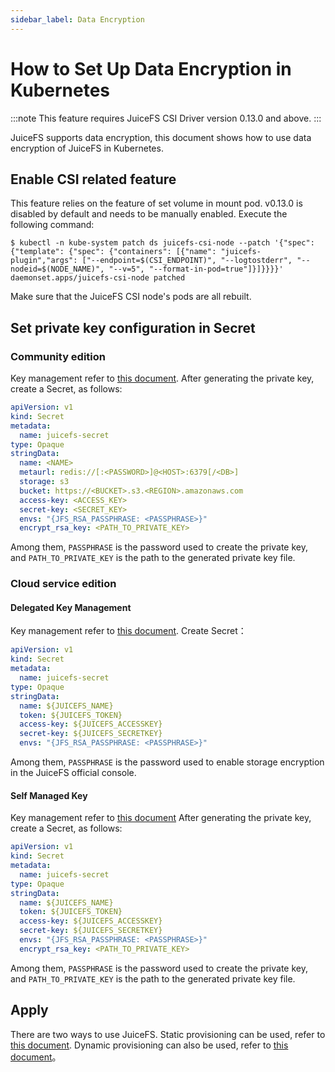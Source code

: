 ```yaml
---
sidebar_label: Data Encryption
---
```


# How to Set Up Data Encryption in Kubernetes

:::note
This feature requires JuiceFS CSI Driver version 0.13.0 and above.
:::

JuiceFS supports data encryption, this document shows how to use data encryption of JuiceFS in Kubernetes.

## Enable CSI related feature

This feature relies on the feature of set volume in mount pod. v0.13.0 is disabled by default and needs to be manually enabled. Execute the following command:

```shell
$ kubectl -n kube-system patch ds juicefs-csi-node --patch '{"spec": {"template": {"spec": {"containers": [{"name": "juicefs-plugin","args": ["--endpoint=$(CSI_ENDPOINT)", "--logtostderr", "--nodeid=$(NODE_NAME)", "--v=5", "--format-in-pod=true"]}]}}}}'
daemonset.apps/juicefs-csi-node patched
```

Make sure that the JuiceFS CSI node's pods are all rebuilt.

## Set private key configuration in Secret

### Community edition

Key management refer to [this document](https://juicefs.com/docs/community/security/encrypt/#enable-data-encryption-at-rest).
After generating the private key, create a Secret, as follows:

```yaml {13-14}
apiVersion: v1
kind: Secret
metadata:
  name: juicefs-secret
type: Opaque
stringData:
  name: <NAME>
  metaurl: redis://[:<PASSWORD>]@<HOST>:6379[/<DB>]
  storage: s3
  bucket: https://<BUCKET>.s3.<REGION>.amazonaws.com
  access-key: <ACCESS_KEY>
  secret-key: <SECRET_KEY>
  envs: "{JFS_RSA_PASSPHRASE: <PASSPHRASE>}"
  encrypt_rsa_key: <PATH_TO_PRIVATE_KEY>
```

Among them, `PASSPHRASE` is the password used to create the private key, and `PATH_TO_PRIVATE_KEY` is the path to the generated private key file.

### Cloud service edition

#### Delegated Key Management

Key management refer to [this document](https://juicefs.com/docs/cloud/encryption#delegated-key-management).
Create Secret：

```yaml {11}
apiVersion: v1
kind: Secret
metadata:
  name: juicefs-secret
type: Opaque
stringData:
  name: ${JUICEFS_NAME}
  token: ${JUICEFS_TOKEN}
  access-key: ${JUICEFS_ACCESSKEY}
  secret-key: ${JUICEFS_SECRETKEY}
  envs: "{JFS_RSA_PASSPHRASE: <PASSPHRASE>}"
```

Among them, `PASSPHRASE` is the password used to enable storage encryption in the JuiceFS official console.

#### Self Managed Key

Key management refer to [this document](https://juicefs.com/docs/cloud/encryption#self-managed-key)
After generating the private key, create a Secret, as follows:

```yaml {11-12}
apiVersion: v1
kind: Secret
metadata:
  name: juicefs-secret
type: Opaque
stringData:
  name: ${JUICEFS_NAME}
  token: ${JUICEFS_TOKEN}
  access-key: ${JUICEFS_ACCESSKEY}
  secret-key: ${JUICEFS_SECRETKEY}
  envs: "{JFS_RSA_PASSPHRASE: <PASSPHRASE>}"
  encrypt_rsa_key: <PATH_TO_PRIVATE_KEY>
```

Among them, `PASSPHRASE` is the password used to create the private key, and `PATH_TO_PRIVATE_KEY` is the path to the generated private key file.

## Apply

There are two ways to use JuiceFS. Static provisioning can be used, refer to [this document](./static-provisioning.md). Dynamic provisioning can also be used, refer to [this document](./dynamic-provisioning.md)。
